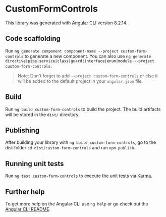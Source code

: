 # CustomFormControls

This library was generated with [Angular CLI](https://github.com/angular/angular-cli) version 8.2.14.

## Code scaffolding

Run `ng generate component component-name --project custom-form-controls` to generate a new component. You can also use `ng generate directive|pipe|service|class|guard|interface|enum|module --project custom-form-controls`.
> Note: Don't forget to add `--project custom-form-controls` or else it will be added to the default project in your `angular.json` file. 

## Build

Run `ng build custom-form-controls` to build the project. The build artifacts will be stored in the `dist/` directory.

## Publishing

After building your library with `ng build custom-form-controls`, go to the dist folder `cd dist/custom-form-controls` and run `npm publish`.

## Running unit tests

Run `ng test custom-form-controls` to execute the unit tests via [Karma](https://karma-runner.github.io).

## Further help

To get more help on the Angular CLI use `ng help` or go check out the [Angular CLI README](https://github.com/angular/angular-cli/blob/master/README.md).
